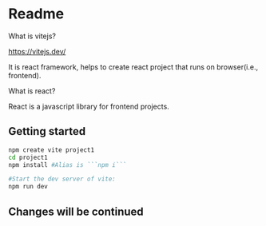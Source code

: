 # Readme

What is vitejs?

https://vitejs.dev/

It is react framework, helps to create react project that runs on browser(i.e., frontend).

What is react?

React is a javascript library for frontend projects.

## Getting started

````bash
npm create vite project1
cd project1
npm install #Alias is ```npm i```

#Start the dev server of vite:
npm run dev
````

## Changes will be continued
